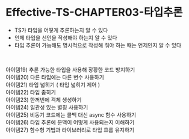 # Effective-TS-CHAPTER03-타입추론

- TS가 타입을 어떻게 추론하는지 알 수 있다
- 언제 타입을 선언을 작성해야 하는지 알 수 있다
- 타입 추론이 가능해도 명시적으로 작성해 줘야 하는 때는 언제인지 알 수 있다
<br>

아이템19) 추론 가능한 타입을 사용해 장황한 코드 방지하기<br>
아이템20) 다른 타입에는 다른 변수 사용하기<br>
아이템21) 타입 넓히기 ( 타입 넓히기 제어 )<br>
아이템22) 타입 좁히기<br>
아이템23) 한꺼번에 객체 생성하기<br>
아이템24) 일관성 있는 별칭 사용하기<br>
아이템25) 비동기 코드에는 콜백 대신 async 함수 사용하기<br>
아이템26) 타입 추론에 문맥이 어떻게 사용되는지 이해하기<br>
아이템27) 함수형 기법과 라이브러리로 타입 흐름 유지하기 
